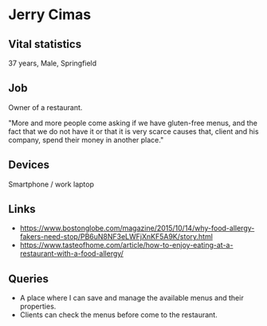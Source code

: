 # Jerry Cimas

## Vital statistics
37 years, Male, Springfield

## Job 
Owner of a restaurant.

"More and more people come asking if we have gluten-free menus, and the fact that we do not have it or that it is very scarce causes that, client and his  company, spend their money in another place."

## Devices
Smartphone / work laptop

## Links
- https://www.bostonglobe.com/magazine/2015/10/14/why-food-allergy-fakers-need-stop/PB6uN8NF3eLWFjXnKF5A9K/story.html
- https://www.tasteofhome.com/article/how-to-enjoy-eating-at-a-restaurant-with-a-food-allergy/

## Queries

* A place where I can save and manage the available menus and their properties.
* Clients can check the menus before come to the restaurant.